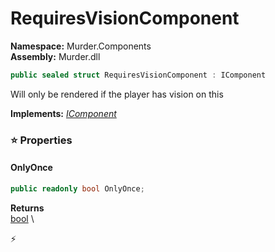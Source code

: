 # RequiresVisionComponent

**Namespace:** Murder.Components \
**Assembly:** Murder.dll

```csharp
public sealed struct RequiresVisionComponent : IComponent
```

Will only be rendered if the player has vision on this

**Implements:** _[IComponent](../..//Bang/Components/IComponent.html)_

### ⭐ Properties
#### OnlyOnce
```csharp
public readonly bool OnlyOnce;
```

**Returns** \
[bool](https://learn.microsoft.com/en-us/dotnet/api/System.Boolean?view=net-7.0) \


⚡